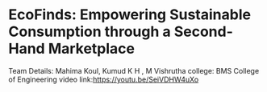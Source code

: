 # EcoFinds: Empowering Sustainable Consumption through a Second-Hand Marketplace
Team Details:
Mahima Koul, Kumud K H , M Vishrutha
college: BMS College of Engineering
video link:https://youtu.be/SeiVDHW4uXo
